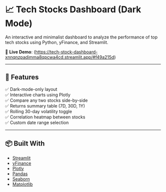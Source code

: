 # 📈 Tech Stocks Dashboard (Dark Mode)

An interactive and minimalist dashboard to analyze the performance of top tech stocks using Python, yFinance, and Streamlit.

🔗 **Live Demo**: (https://tech-stock-dashboard-xnnqnzpadimma8qpcwa4cd.streamlit.app/#f49a215d)

---

## 🚀 Features

✅ Dark-mode-only layout  
✅ Interactive charts using Plotly  
✅ Compare any two stocks side-by-side  
✅ Returns summary table (7D, 30D, 1Y)  
✅ Rolling 30-day volatility toggle  
✅ Correlation heatmap between stocks  
✅ Custom date range selection  

---

## 📦 Built With

- [Streamlit](https://streamlit.io/)
- [yFinance](https://pypi.org/project/yfinance/)
- [Plotly](https://plotly.com/python/)
- [Pandas](https://pandas.pydata.org/)
- [Seaborn](https://seaborn.pydata.org/)
- [Matplotlib](https://matplotlib.org/)

